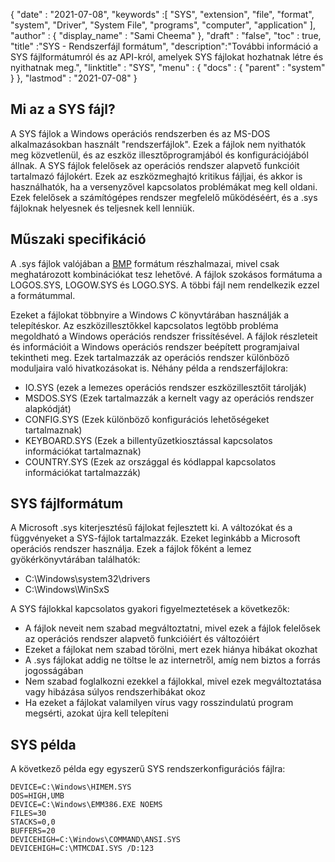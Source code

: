 {
  "date" : "2021-07-08",
  "keywords" :[ "SYS", "extension", "file", "format", "system", "Driver", "System File", "programs", "computer", "application" ],
  "author" : {
    "display_name" : "Sami Cheema"
},
  "draft" : "false",
  "toc" : true,
  "title" :"SYS - Rendszerfájl formátum",
  "description":"További információ a SYS fájlformátumról és az API-król, amelyek SYS fájlokat hozhatnak létre és nyithatnak meg.",
  "linktitle" : "SYS",
  "menu" : {
    "docs" : {
      "parent" : "system"
}
},
  "lastmod" : "2021-07-08"
}

## Mi az a SYS fájl? ##

A SYS fájlok a Windows operációs rendszerben és az MS-DOS alkalmazásokban használt "rendszerfájlok". Ezek a fájlok nem nyithatók meg közvetlenül, és az eszköz illesztőprogramjából és konfigurációjából állnak. A SYS fájlok felelősek az operációs rendszer alapvető funkcióit tartalmazó fájlokért. Ezek az eszközmeghajtó kritikus fájljai, és akkor is használhatók, ha a versenyzővel kapcsolatos problémákat meg kell oldani. Ezek felelősek a számítógépes rendszer megfelelő működéséért, és a .sys fájloknak helyesnek és teljesnek kell lenniük.


## Műszaki specifikáció ##

A .sys fájlok valójában a [BMP](/hu/image/bmp/) formátum részhalmazai, mivel csak meghatározott kombinációkat tesz lehetővé. A fájlok szokásos formátuma a LOGOS.SYS, LOGOW.SYS és LOGO.SYS. A többi fájl nem rendelkezik ezzel a formátummal.

Ezeket a fájlokat többnyire a Windows *C* könyvtárában használják a telepítéskor. Az eszközillesztőkkel kapcsolatos legtöbb probléma megoldható a Windows operációs rendszer frissítésével. A fájlok részleteit és információit a Windows operációs rendszer beépített programjaival tekintheti meg. Ezek tartalmazzák az operációs rendszer különböző moduljaira való hivatkozásokat is.
Néhány példa a rendszerfájlokra:

* IO.SYS (ezek a lemezes operációs rendszer eszközillesztőit tárolják)
* MSDOS.SYS (Ezek tartalmazzák a kernelt vagy az operációs rendszer alapkódját)
* CONFIG.SYS (Ezek különböző konfigurációs lehetőségeket tartalmaznak)
* KEYBOARD.SYS (Ezek a billentyűzetkiosztással kapcsolatos információkat tartalmaznak)
* COUNTRY.SYS (Ezek az országgal és kódlappal kapcsolatos információkat tartalmazzák)

## SYS fájlformátum ##

A Microsoft .sys kiterjesztésű fájlokat fejlesztett ki. A változókat és a függvényeket a SYS-fájlok tartalmazzák. Ezeket leginkább a Microsoft operációs rendszer használja. Ezek a fájlok főként a lemez gyökérkönyvtárában találhatók:

* C:\Windows\system32\drivers
* C:\Windows\WinSxS

A SYS fájlokkal kapcsolatos gyakori figyelmeztetések a következők:

* A fájlok neveit nem szabad megváltoztatni, mivel ezek a fájlok felelősek az operációs rendszer alapvető funkcióiért és változóiért
* Ezeket a fájlokat nem szabad törölni, mert ezek hiánya hibákat okozhat
* A .sys fájlokat addig ne töltse le az internetről, amíg nem biztos a forrás jogosságában
* Nem szabad foglalkozni ezekkel a fájlokkal, mivel ezek megváltoztatása vagy hibázása súlyos rendszerhibákat okoz
* Ha ezeket a fájlokat valamilyen vírus vagy rosszindulatú program megsérti, azokat újra kell telepíteni

## SYS példa ##

A következő példa egy egyszerű SYS rendszerkonfigurációs fájlra:

```
DEVICE=C:\Windows\HIMEM.SYS
DOS=HIGH,UMB
DEVICE=C:\Windows\EMM386.EXE NOEMS
FILES=30
STACKS=0,0
BUFFERS=20
DEVICEHIGH=C:\Windows\COMMAND\ANSI.SYS
DEVICEHIGH=C:\MTMCDAI.SYS /D:123
```
